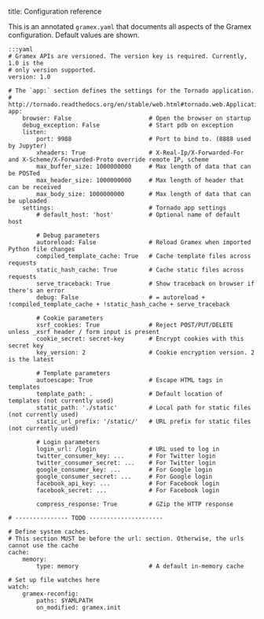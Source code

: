 title: Configuration reference

This is an annotated `gramex.yaml` that documents all aspects of the Gramex
configuration. Default values are shown.

    :::yaml
    # Gramex APIs are versioned. The version key is required. Currently, 1.0 is the
    # only version supported.
    version: 1.0

    # The `app:` section defines the settings for the Tornado application.
    # http://tornado.readthedocs.org/en/stable/web.html#tornado.web.Application.settings
    app:
        browser: False                      # Open the browser on startup
        debug_exception: False              # Start pdb on exception
        listen:
            port: 9988                      # Port to bind to. (8888 used by Jupyter)
            xheaders: True                  # X-Real-Ip/X-Forwarded-For and X-Scheme/X-Forwarded-Proto override remote IP, scheme
            max_buffer_size: 1000000000     # Max length of data that can be POSTed
            max_header_size: 1000000000     # Max length of header that can be received
            max_body_size: 1000000000       # Max length of data that can be uploaded
        settings:                           # Tornado app settings
            # default_host: 'host'          # Optional name of default host

            # Debug parameters
            autoreload: False               # Reload Gramex when imported Python file changes
            compiled_template_cache: True   # Cache template files across requests
            static_hash_cache: True         # Cache static files across requests
            serve_traceback: True           # Show traceback on browser if there's an error
            debug: False                    # = autoreload + !compiled_template_cache + !static_hash_cache + serve_traceback

            # Cookie parameters
            xsrf_cookies: True              # Reject POST/PUT/DELETE unless _xsrf header / form input is present
            cookie_secret: secret-key       # Encrypt cookies with this secret key
            key_version: 2                  # Cookie encryption version. 2 is the latest

            # Template parameters
            autoescape: True                # Escape HTML tags in templates
            template_path: .                # Default location of templates (not currently used)
            static_path: './static'         # Local path for static files (not currently used)
            static_url_prefix: '/static/'   # URL prefix for static files (not currently used)

            # Login parameters
            login_url: /login               # URL used to log in
            twitter_consumer_key: ...       # For Twitter login
            twitter_consumer_secret: ...    # For Twitter login
            google_consumer_key: ...        # For Google login
            google_consumer_secret: ...     # For Google login
            facebook_api_key: ...           # For Facebook login
            facebook_secret: ...            # For Facebook login

            compress_response: True         # GZip the HTTP response

    # --------------- TODO ---------------------    
    
    # Define system caches.
    # This section MUST be before the url: section. Otherwise, the urls cannot use the cache
    cache:
        memory:
            type: memory                    # A default in-memory cache

    # Set up file watches here
    watch:
        gramex-reconfig:
            paths: $YAMLPATH
            on_modified: gramex.init
